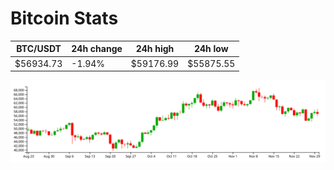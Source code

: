 # Bitcoin Stats

BTC/USDT|24h change|24h high|24h low|
|---|---|---|---|
|$56934.73|-1.94%|$59176.99|$55875.55|

<img src="./chart.svg">
